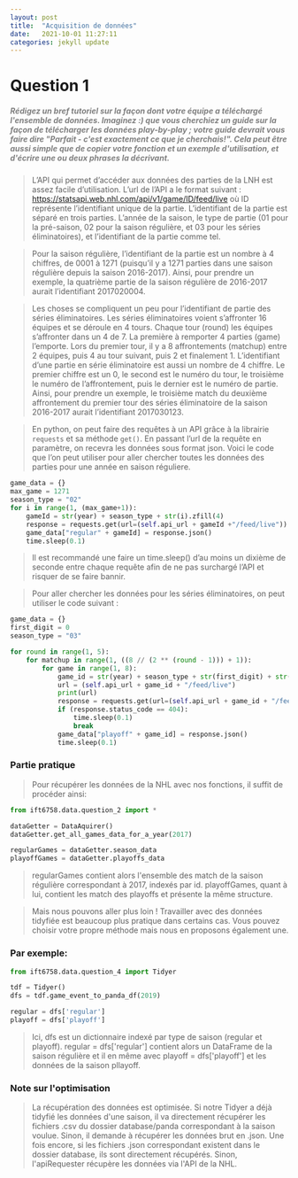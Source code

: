 ```yaml
---
layout: post
title:  "Acquisition de données"
date:   2021-10-01 11:27:11
categories: jekyll update
---
```


# Question 1

##### <span style="color:grey">Rédigez un bref tutoriel sur la façon dont votre équipe a téléchargé l'ensemble de données. Imaginez :) que vous cherchiez un guide sur la façon de télécharger les données play-by-play ; votre guide devrait vous faire dire "Parfait - c'est exactement ce que je cherchais!". Cela peut être aussi simple que de copier votre fonction et un exemple d'utilisation, et d'écrire une ou deux phrases la décrivant.</span>

>L’API qui permet d’accéder aux données des parties de la LNH est assez facile d’utilisation. L’url de l’API a le format suivant : https://statsapi.web.nhl.com/api/v1/game/ID/feed/live où ID représente l’identifiant unique de la partie.
>L’identifiant de la partie est séparé en trois parties. L’année de la saison, le type de partie (01 pour la pré-saison, 02 pour la saison régulière, et 03 pour les séries éliminatoires), et l’identifiant de la partie comme tel. 

>Pour la saison régulière, l’identifiant de la partie est un nombre à 4 chiffres, de 0001 à 1271 (puisqu’il y a 1271 parties dans une saison régulière depuis la saison 2016-2017). Ainsi, pour prendre un exemple, la quatrième partie de la saison régulière de 2016-2017 aurait l’identifiant 2017020004.

>Les choses se compliquent un peu pour l’identifiant de partie des séries éliminatoires. Les séries éliminatoires voient s’affronter 16 équipes et se déroule en 4 tours. Chaque tour (round) les équipes s’affronter dans un 4 de 7. La première à remporter 4 parties (game) l’emporte. Lors du premier tour, il y a 8 affrontements (matchup) entre 2 équipes, puis 4 au tour suivant, puis 2 et finalement 1. L’identifiant d’une partie en série éliminatoire est aussi un nombre de 4 chiffre. Le premier chiffre est un 0, le second est le numéro du tour, le troisième le numéro de l’affrontement, puis le dernier est le numéro de partie. Ainsi, pour prendre un exemple, le troisième match du deuxième affrontement du premier tour des séries éliminatoire de la saison 2016-2017 aurait l’identifiant 2017030123.

>En python, on peut faire des requêtes à un API grâce à la librairie `requests` et sa méthode `get()`. En passant l’url de la requête en paramètre, on recevra les données sous format json. Voici le code que l’on peut utiliser pour aller chercher toutes les données des parties pour une année en saison réguliere.

```Python
game_data = {}
max_game = 1271
season_type = "02"
for i in range(1, (max_game+1)):
    gameId = str(year) + season_type + str(i).zfill(4)
    response = requests.get(url=(self.api_url + gameId +"/feed/live"))
    game_data["regular" + gameId] = response.json()
    time.sleep(0.1)
```

>Il est recommandé une faire un time.sleep() d’au moins un dixième de seconde entre chaque requête afin de ne pas surchargé l’API et risquer de se faire bannir.

>Pour aller chercher les données pour les séries éliminatoires, on peut utiliser le code suivant :

```Python
game_data = {}
first_digit = 0
season_type = "03"

for round in range(1, 5):
    for matchup in range(1, ((8 // (2 ** (round - 1))) + 1)):
        for game in range(1, 8):
            game_id = str(year) + season_type + str(first_digit) + str(round) + str(matchup) + str(game)
            url = (self.api_url + game_id + "/feed/live")
            print(url)
            response = requests.get(url=(self.api_url + game_id + "/feed/live"))
            if (response.status_code == 404):
                time.sleep(0.1)
                break
            game_data["playoff" + game_id] = response.json()
            time.sleep(0.1)
```


### Partie pratique

>Pour récupérer les données de la NHL avec nos fonctions, il suffit de procéder ainsi:

```Python
from ift6758.data.question_2 import *

dataGetter = DataAquirer()
dataGetter.get_all_games_data_for_a_year(2017)

regularGames = dataGetter.season_data
playoffGames = dataGetter.playoffs_data
```

>regularGames contient alors l'ensemble des match de la saison régulière correspondant à 2017, indexés par id.
>playoffGames, quant à lui, contient les match des playoffs et présente la même structure.

>Mais nous pouvons aller plus loin ! Travailler avec des données tidyfiée est beaucoup plus pratique dans certains cas. Vous pouvez choisir votre propre méthode mais nous en proposons également une.

### Par exemple: 

```Python
from ift6758.data.question_4 import Tidyer

tdf = Tidyer()
dfs = tdf.game_event_to_panda_df(2019)

regular = dfs['regular']
playoff = dfs['playoff']
```

>Ici, dfs est un dictionnaire indexé par type de saison (regular et playoff).
regular = dfs['regular'] contient alors un DataFrame de la saison régulière et il en même avec playoff = dfs['playoff'] et les données de la saison pllayoff.

### Note sur l'optimisation

>La récupération des données est optimisée. Si notre Tidyer a déjà tidyfié les données d'une saison, il va directement récupérer les fichiers .csv du dossier database/panda correspondant à la saison voulue. Sinon, il demande à récupérer les données brut en .json. Une fois encore, si les fichiers .json correspondant existent dans le dossier database, ils sont directement récupérés. Sinon, l'apiRequester récupère les données via l'API de la NHL.
